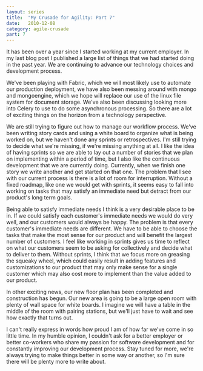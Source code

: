 ```yaml
---
layout: series
title:  "My Crusade for Agility: Part 7"
date:   2010-12-08
category: agile-crusade
part: 7
---
```


It has been over a year since I started working at my current employer.  In my
last blog post I published a large list of things that we had started doing in
the past year. We are continuing to advance our technology choices and
development process.


We've been playing with Fabric, which we will most likely use to automate our
production deployment, we have also been messing around with mongo and
mongoengine, which we hope will replace our use of the linux file system for
document storage. We've also been discussing looking more into Celery to use to
do some asynchronous processing. So there are a lot of exciting things on the
horizon from a technology perspective.


We are still trying to figure out how to manage our workflow process. We've been
writing story cards and using a white board to organize what is being worked on,
but we haven't done any sprints or retrospectives. I'm still trying to decide
what we're missing, if we're missing anything at all. I like the idea of having
sprints so we are able to lay out a number of stories that we plan on
implementing within a period of time, but I also like the continuous development
that we are currently doing. Currently, when we finish one story we write another
and get started on that one. The problem that I see with our current process is
there is a lot of room for interruption. Without a fixed roadmap, like one we
would get with sprints, it seems easy to fall into working on tasks that may
satisfy an immediate need but detract from our product's long term goals.


Being able to satisfy immediate needs I think is a very desirable place to be in.
If we could satisfy each customer's immediate needs we would do very well, and
our customers would always be happy. The problem is that every customer's
immediate needs are different. We have to be able to choose the tasks that make
the most sense for our product and will benefit the largest number of customers.
I feel like working in sprints gives us time to reflect on what our customers
seem to be asking for collectively and decide what to deliver to them. Without
sprints, I think that we focus more on greasing the squeaky wheel, which could
easily result in adding features and customizations to our product that may only
make sense for a single customer which may also cost more to implement than the
value added to our product.


In other exciting news, our new floor plan has been completed and construction
has begun. Our new area is going to be a large open room with plenty of wall
space for white boards. I imagine we will have a table in the middle of the room
with pairing stations, but we'll just have to wait and see how exactly that turns
out.


I can't really express in words how proud I am of how far we've come in so little
time. In my humble opinion, I couldn't ask for a better employer or better
co-workers who share my passion for software development and for constantly
improving our development process.
Stay tuned for more, we're always trying to make things better in some way or
another, so I'm sure there will be plenty more to write about.
